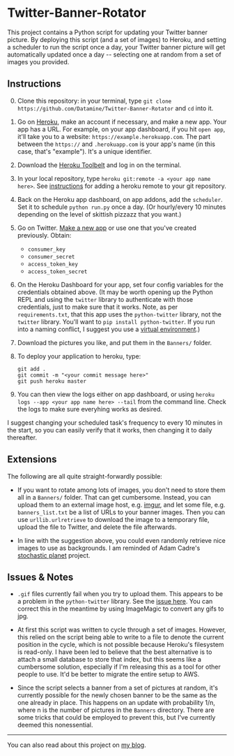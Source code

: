 # Twitter-Banner-Rotator

This project contains a Python script for updating your Twitter banner picture. By deploying this script (and a set of
images) to Heroku, and setting a scheduler to run the script once a day, your Twitter banner picture will get 
automatically updated once a day --  selecting one at random from a set of images you provided.

## Instructions 

0. Clone this repository: in your terminal, type `git clone https://github.com/Datamine/Twitter-Banner-Rotator` and `cd` into it.
1. Go on [Heroku](www.heroku.com), make an account if necessary, and make a new app. 
    Your app has a URL. For example, on your app dashboard, if you hit `open app`, it'll take you to a website: 
    `https://example.herokuapp.com`. The part between the `https://` and `.herokuapp.com` is your app's name 
    (in this case, that's "example"). It's a unique identifier.
2. Download the [Heroku Toolbelt](https://devcenter.heroku.com/articles/getting-started-with-python#set-up)
    and log in on the terminal.
3. In your local repository, type `heroku git:remote -a <your app name here>`. 
    See [instructions](https://devcenter.heroku.com/articles/git#creating-a-heroku-remote) for adding a heroku remote
    to your git repository.
4. Back on the Heroku app dashboard, on app addons, add the `scheduler`. 
    Set it to schedule `python run.py` once a day. (Or hourly/every 10 minutes depending on the level of skittish pizzazz that you want.)
3. Go on Twitter. [Make a new app](https://apps.twitter.com/) or use one that you've created previously. Obtain: 
    - `consumer_key`
    - `consumer_secret` 
    - `access_token_key`
    - `access_token_secret`
4. On the Heroku Dashboard for your app, set four config variables for the credentials
    obtained above. (It may be worth opening up the Python REPL and using the `twitter`
    library to authenticate with those credentials, just to make sure that it works.
    Note, as per `requirements.txt`, that this app uses the `python-twitter` library,
    not the `twitter` library. You'll want to `pip install python-twitter`. If you run
    into a naming conflict, I suggest you use a [virtual environment](http://docs.python-guide.org/en/latest/dev/virtualenvs/).)
5. Download the pictures you like, and put them in the `Banners/` folder.
6. To deploy your application to heroku, type:
    
    ```
    git add .
    git commit -m "<your commit message here>"
    git push heroku master
    ```
    
7. You can then view the logs either on app dashboard, or using `heroku logs --app <your app name here> --tail` from the command line.
    Check the logs to make sure everyhing works as desired. 

I suggest changing your scheduled task's frequency to every 10 minutes in the start, so you can easily verify that it works,
then changing it to daily thereafter.

## Extensions

The following are all quite straight-forwardly possible:

- If you want to rotate among lots of images, you don't need to store them all
    in a `Banners/` folder. That can get cumbersome. Instead, you can upload them
    to an external image host, e.g. [imgur](www.imgur.com), and let some file, e.g. `banners_list.txt`
    be a list of URLs to your banner images. Then you can use `urllib.urlretrieve`
    to download the image to a temporary file, upload the file to Twitter, and 
    delete the file afterwards.

- In line with the suggestion above, you could even randomly retrieve nice images
    to use as backgrounds. I am reminded of Adam 
    Cadre's [stochastic planet](http://stochasticplanet.tumblr.com/)
    project.

## Issues & Notes

- `.gif` files currently fail when you try to upload them. 
    This appears to be a problem in the `python-twitter` library.
    See the [issue here](https://github.com/bear/python-twitter/issues/435).
    You can correct this in the meantime by using ImageMagic to convert any gifs to jpg.

- At first this script was written to cycle through a set of images. However, this relied on 
    the script being able to write to a file to denote the current position in the cycle,
    which is not possible because Heroku's filesystem is read-only. I have been led
    to believe that the best alternative is to attach a small database to store
    that index, but this seems like a cumbersome solution, especially if I'm releasing
    this as a tool for other people to use. It'd be better to migrate
    the entire setup to AWS.

- Since the script selects a banner from a set of pictures at random, it's currently
    possible for the newly chosen banner to be the same as the one already in place.
    This happens on an update with probability 1/n, where n is the number of pictures
    in the `Banners` directory. There are some tricks that could be employed to
    prevent this, but I've currently deemed this nonessential.

-----

You can also read about this project on [my blog](http://johnloeber.com/docs/twitter-rotate.html).
